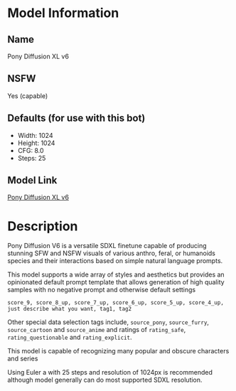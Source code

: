 # Model Information
## Name
Pony Diffusion XL v6
## NSFW
Yes (capable)
## Defaults (for use with this bot)
* Width: 1024
* Height: 1024
* CFG: 8.0
* Steps: 25
## Model Link
[Pony Diffusion XL v6](https://civitai.com/models/257749?modelVersionId=290640)
# Description
Pony Diffusion V6 is a versatile SDXL finetune capable of producing stunning SFW and NSFW visuals of various anthro, feral, or humanoids species and their interactions based on simple natural language prompts.

This model supports a wide array of styles and aesthetics but provides an opinionated default prompt template that allows generation of high quality samples with no negative prompt and otherwise default settings

`score_9, score_8_up, score_7_up, score_6_up, score_5_up, score_4_up, just describe what you want, tag1, tag2`

Other special data selection tags include, `source_pony`, `source_furry`, `source_cartoon` and `source_anime` and ratings of `rating_safe`, `rating_questionable` and `rating_explicit`.

This model is capable of recognizing many popular and obscure characters and series

Using Euler a with 25 steps and resolution of 1024px is recommended although model generally can do most supported SDXL resolution.